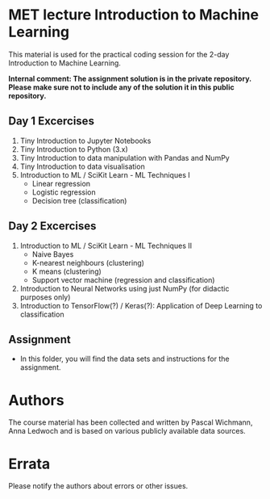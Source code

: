 # MET lecture Introduction to Machine Learning
This material is used for the practical coding session for the 2-day Introduction to Machine Learning.

**Internal comment: The assignment solution is in the private repository. Please make sure not to include any of the solution it in this public repository.**

## Day 1 Excercises
1. Tiny Introduction to Jupyter Notebooks
1. Tiny Introduction to Python (3.x)
1. Tiny Introduction to data manipulation with Pandas and NumPy
1. Tiny Introduction to data visualisation
1. Introduction to ML / SciKit Learn - ML Techniques I
    * Linear regression
    * Logistic regression
    * Decision tree (classification)

## Day 2 Excercises
1. Introduction to ML / SciKit Learn - ML Techniques II
    * Naive Bayes
    * K-nearest neighbours (clustering)
    * K means (clustering)
    * Support vector machine (regression and classification)
1. Introduction to Neural Networks using just NumPy (for didactic purposes only)
1. Introduction to TensorFlow(?) / Keras(?): Application of Deep Learning to classification

## Assignment
* In this folder, you will find the data sets and instructions for the assignment.

# Authors
The course material has been collected and written by Pascal Wichmann, Anna Ledwoch and is based on various publicly available data sources.

# Errata
Please notify the authors about errors or other issues.
